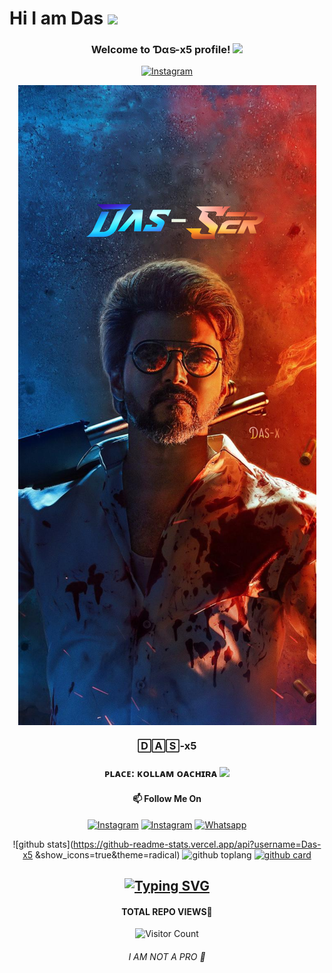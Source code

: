 # Hi I am Das&nbsp;<a href="Hey"><img src="https://raw.githubusercontent.com/TOXIC-DEVIL/TOXIC-DEVIL/TOXIC-DEVIL-OFFICIAL/media/Hi.gif" width="48px"></a>
<div align="center">

<h3 align="center">
    Welcome to Ɗαട-x5 profile!
  <img src="https://media.giphy.com/media/hvRJCLFzcasrR4ia7z/giphy.gif" width="28">
</h3>

<!-- Social icons section -->
<p align="center">
  <a href="https://instagram.com/_das.x?utm_medium=copy_link"><img width="32px" alt="Instagram" title="Instagram" src="https://i.imgur.com/iUAvnLv.jpeg"/></a>
</p>
<img align="center" fit="fill" alt="JPG" src="./Dasser.png" />
 
<h3 align="center">
 🄳🄰🅂-x5
<h3 align="center">
ᴘʟᴀᴄᴇ: ᴋᴏʟʟᴀᴍ ᴏᴀᴄʜɪʀᴀ

<img src="https://komarev.com/ghpvc/?username=Das-x5&label=Profile%20views&color=ff69b4&label=Profile+Views&style=plastic">

#### 📫 Follow Me On

<a href="https://instagram.com/mr_.dasappan?utm_medium=copy_link" target="_blank"><img src="https://img.shields.io/badge/Instagram-%23E4405F.svg?&style=flat-square&logo=instagram&logoColor=white" alt="Instagram"></a>
<a href="https://instagram.com/_das.x?utm_medium=copy_link" target="_blank"><img src="https://img.shields.io/badge/Instagram-%23E4405F.svg?&style=flat-square&logo=instagram&logoColor=white" alt="Instagram"></a>
<a href="https://wa.me/919495944713" target="_blank"><img src="https://img.shields.io/badge/Whatsapp-%808080.svg?&style=flat-square&logo=Whatsapp&logoColor=white" alt="Whatsapp"></a>

![github stats](https://github-readme-stats.vercel.app/api?username=Das-x5 &show_icons=true&theme=radical)
![github toplang](https://github-readme-stats.vercel.app/api/top-langs/?username=Das-x5&layout=compact&theme=nightowl)
[![github card](https://github-readme-stats.vercel.app/api/pin/?username=Das-x5&repo=Toxic_ser&theme=dark)](https://github.com/Das-x5/Toxic_ser)


## [![Typing SVG](https://readme-typing-svg.herokuapp.com?font=Lemon+milk&color=F7000&lines=𝗪𝗘𝗟𝗖𝗢𝗠𝗘+𝗧𝗢+Ɗαട-x5+𝗣𝗥𝗢𝗙𝗜𝗟𝗘)](https://git.io/typing-svg)
#### TOTAL REPO VIEWS📍
![Visitor Count](https://profile-counter.glitch.me/Das-x5/count.svg)

###### I AM NOT A PRO 🍁
